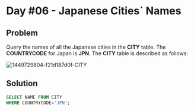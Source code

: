 # Day #06 - Japanese Cities` Names
## Problem

Query the names of all the Japanese cities in the **CITY** table. The **COUNTRYCODE** for Japan is **JPN**.
The **CITY** table is described as follows:

![1449729804-f21d187d0f-CITY](https://github.com/abheeshtsingh2803/HackerRank_SQL/assets/131380599/96753dd8-1ab9-49fa-ae16-a9e1d5a7bb44)

## Solution
```sql
SELECT NAME FROM CITY
WHERE COUNTRYCODE='JPN';
```
